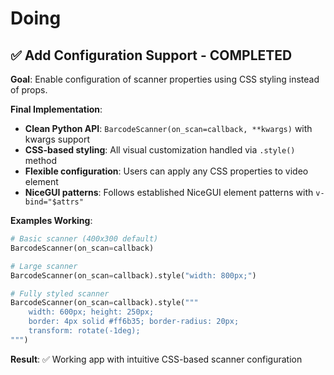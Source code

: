 # Doing

## ✅ Add Configuration Support - COMPLETED

**Goal**: Enable configuration of scanner properties using CSS styling instead of props.

**Final Implementation**:
- **Clean Python API**: `BarcodeScanner(on_scan=callback, **kwargs)` with kwargs support
- **CSS-based styling**: All visual customization handled via `.style()` method  
- **Flexible configuration**: Users can apply any CSS properties to video element
- **NiceGUI patterns**: Follows established NiceGUI element patterns with `v-bind="$attrs"`

**Examples Working**:
```python
# Basic scanner (400x300 default)
BarcodeScanner(on_scan=callback)

# Large scanner  
BarcodeScanner(on_scan=callback).style("width: 800px;")

# Fully styled scanner
BarcodeScanner(on_scan=callback).style("""
    width: 600px; height: 250px;
    border: 4px solid #ff6b35; border-radius: 20px;
    transform: rotate(-1deg);
""")
```

**Result**: ✅ Working app with intuitive CSS-based scanner configuration

